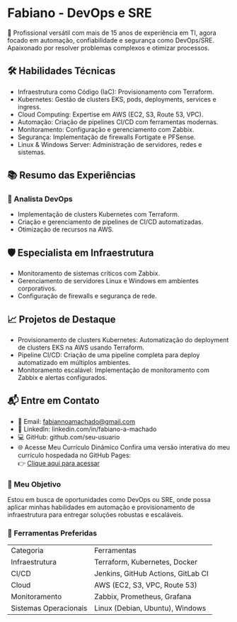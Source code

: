 # Fabiano - DevOps e SRE
🌟 Profissional versátil com mais de 15 anos de experiência em TI, agora focado em automação, confiabilidade e segurança como DevOps/SRE. Apaixonado por resolver problemas complexos e otimizar processos.

## 🛠️ Habilidades Técnicas
- Infraestrutura como Código (IaC): Provisionamento com Terraform.
- Kubernetes: Gestão de clusters EKS, pods, deployments, services e ingress.
- Cloud Computing: Expertise em AWS (EC2, S3, Route 53, VPC).
- Automação: Criação de pipelines CI/CD com ferramentas modernas.
- Monitoramento: Configuração e gerenciamento com Zabbix.
- Segurança: Implementação de firewalls Fortigate e PFSense.
- Linux & Windows Server: Administração de servidores, redes e sistemas.
## 📚 Resumo das Experiências
### 🚀 Analista DevOps
- Implementação de clusters Kubernetes com Terraform.
- Criação e gerenciamento de pipelines de CI/CD automatizadas.
- Otimização de recursos na AWS.
## 🛡️ Especialista em Infraestrutura
- Monitoramento de sistemas críticos com Zabbix.
- Gerenciamento de servidores Linux e Windows em ambientes corporativos.
- Configuração de firewalls e segurança de rede.
## 📈 Projetos de Destaque
- Provisionamento de clusters Kubernetes: Automatização do deployment de clusters EKS na AWS usando Terraform.
- Pipeline CI/CD: Criação de uma pipeline completa para deploy automatizado em múltiplos ambientes.
- Monitoramento escalável: Implementação de monitoramento com Zabbix e alertas configurados.
## 📬 Entre em Contato
- 📧 Email: fabiannoamachado@gmail.com
- 🔗 LinkedIn: linkedin.com/in/fabiano-a-machado
- 💻 GitHub: github.com/seu-usuario
- 🌐 Acesse Meu Currículo Dinâmico
Confira uma versão interativa do meu currículo hospedada no GitHub Pages:<br>
👉 <a href=“https://fabiano515.github.io/devops-resume/”>Clique aqui para acessar </a>

### 🎯 Meu Objetivo
Estou em busca de oportunidades como DevOps ou SRE, onde possa aplicar minhas habilidades em automação e provisionamento de infraestrutura para entregar soluções robustas e escaláveis.

### 🧰 Ferramentas Preferidas
<table>
<tr> <td>Categoria</td><td> Ferramentas </td></tr>
<tr> <td> Infraestrutura</td><td>Terraform, Kubernetes, Docker </td></tr>
<tr> <td> CI/CD	</td><td>Jenkins, GitHub Actions, GitLab CI </td></tr>
<tr> <td> Cloud </td><td>AWS (EC2, S3, VPC, Route 53) </td></tr>
<tr> <td> Monitoramento </td><td>Zabbix, Prometheus, Grafana </td></tr>
<tr> <td> Sistemas Operacionais</td><td>Linux (Debian, Ubuntu), Windows</td></tr>
</table>

